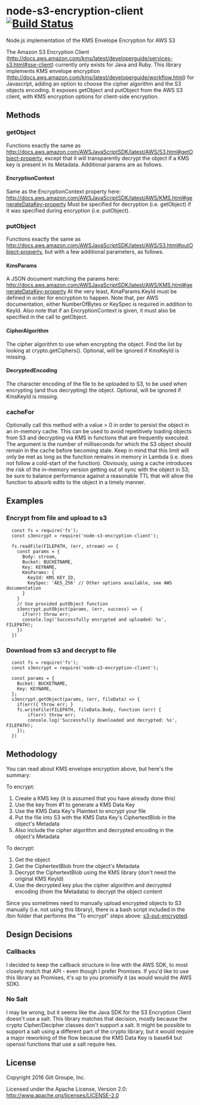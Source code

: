 # node-s3-encryption-client [![Build Status](https://travis-ci.org/gilt/node-s3-encryption-client.svg?branch=master)](https://travis-ci.org/gilt/node-s3-encryption-client)
Node.js implementation of the KMS Envelope Encryption for AWS S3

The Amazon S3 Encryption Client (http://docs.aws.amazon.com/kms/latest/developerguide/services-s3.html#sse-client)
currently only exists for Java and Ruby. This library implements KMS envelope encryption
(http://docs.aws.amazon.com/kms/latest/developerguide/workflow.html) for Javascript, adding
an option to choose the cipher algorithm and the S3 objects encoding. It exposes getObject and putObject
from the AWS S3 client, with KMS encryption options for client-side encryption.


## Methods

### getObject
Functions exactly the same as http://docs.aws.amazon.com/AWSJavaScriptSDK/latest/AWS/S3.html#getObject-property,
except that it will transparently decrypt the object if a KMS key is present in its Metadata. Additional params
are as follows.

#### EncryptionContext
Same as the EncryptionContext property here: http://docs.aws.amazon.com/AWSJavaScriptSDK/latest/AWS/KMS.html#generateDataKey-property
Must be specified for decryption (i.e. getObject) if it was specified during encryption (i.e. putObject).


### putObject
Functions exactly the same as http://docs.aws.amazon.com/AWSJavaScriptSDK/latest/AWS/S3.html#putObject-property,
but with a few additional parameters, as follows.

#### KmsParams
A JSON document matching the params here: http://docs.aws.amazon.com/AWSJavaScriptSDK/latest/AWS/KMS.html#generateDataKey-property
At the very least, KmaParams.KeyId must be defined in order for encryption to happen. Note that, per AWS documentation,
either NumberOfBytes or KeySpec is required in addition to KeyId. Also note that if an EncryptionContext is given,
it must also be specified in the call to getObject.

#### CipherAlgorithm
The cipher algorithm to use when encrypting the object. Find the list by looking at crypto.getCiphers(). Optional,
will be ignored if KmsKeyId is missing.

#### DecryptedEncoding
The character encoding of the file to be uploaded to S3, to be used when encrypting (and thus decrypting) the
object. Optional, will be ignored if KmsKeyId is missing.


### cacheFor
Optionally call this method with a value > 0 in order to persist the object in an in-memory cache. This can be used
to avoid repetitively loading objects from S3 and decrypting via KMS in functions that are frequently executed. The
argument is the number of milliseconds for which the S3 object should remain in the cache before becoming stale. Keep
in mind that this limit will only be met as long as the function remains in memory in Lambda (i.e. does not follow
a cold-start of the function). Obviously, using a cache introduces the risk of the in-memory version getting out of
sync with the object in S3; be sure to balance performance against a reasonable TTL that will allow the function to
absorb edits to the object in a timely manner.


## Examples

### Encrypt from file and upload to s3
``` 
  const fs = require('fs');
  const s3encrypt = require('node-s3-encryption-client');

  fs.readFile(FILEPATH, (err, stream) => {
    const params = {
      Body: stream,
      Bucket: BUCKETNAME,
      Key: KEYNAME,
      KmsParams: {
        KeyId: KMS_KEY_ID,
        KeySpec: 'AES_256' // Other options available, see AWS documentation
      }
    }
    // Use provided putObject function
    s3encrypt.putObject(params, (err, success) => {
      if(err) throw err;
      console.log('Successfully encrypted and uploaded: %s', FILEPATH);
    })
  })
``` 
### Download from s3 and decrypt to file
```
  const fs = require('fs');
  const s3encrypt = require('node-s3-encryption-client');

  const params = {
    Bucket: BUCKETNAME, 
    Key: KEYNAME, 
  };
  s3encrypt.getObject(params, (err, fileData) => {
    if(err){ throw err; }
    fs.writeFile(FILEPATH, fileData.Body, function (err) {
        if(err) throw err;
        console.log('Successfully downloaded and decrypted: %s', FILEPATH);
    });
  })
``` 

## Methodology
You can read about KMS envelope encryption above, but here's the summary:

To encrypt:
  1. Create a KMS key (it is assumed that you have already done this)
  2. Use the key from #1 to generate a KMS Data Key
  3. Use the KMS Data Key's Plaintext to encrypt your file
  4. Put the file into S3 with the KMS Data Key's CiphertextBlob in the object's Metadata
  5. Also include the cipher algorithm and decrypted encoding in the object's Metadata

To decrypt:
  1. Get the object
  2. Get the CiphertextBlob from the object's Metadata
  3. Decrypt the CiphertextBlob using the KMS library (don't need the original KMS KeyId)
  4. Use the decrypted key plus the cipher algorithm and decrypted encoding (from the Metadata)
     to decrypt the object content

Since you sometimes need to manually upload encrypted objects to S3 manually (i.e. not using this library), there
is a bash script included in the /bin folder that performs the "To encrypt" steps above:
[s3-put-encrypted](bin/s3-put-encrypted).


## Design Decisions

### Callbacks
I decided to keep the callback structure in line with the AWS SDK, to most closely match that API - even though I
prefer Promises. If you'd like to use this library as Promises, it's up to you promisify it (as would would the
AWS SDK).

### No Salt
I may be wrong, but it seems like the Java SDK for the S3 Encryption Client doesn't use a salt. This library matches
that decision, mostly because the crypto Cipher/Decipher classes don't support a salt. It might be possible to support
a salt using a different part of the crypto library, but it would require a major reworking of the flow because the KMS
Data Key is base64 but openssl functions that use a salt require hex.


## License
Copyright 2016 Gilt Groupe, Inc.

Licensed under the Apache License, Version 2.0: http://www.apache.org/licenses/LICENSE-2.0
